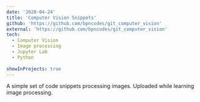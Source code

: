 ```yaml
---
date: '2020-04-24'
title: 'Computer Vision Snippets'
github: 'https://github.com/bpncodes/git_computer_vision'
external: 'https://github.com/bpncodes/git_computer_vision'
tech:
  - Computer Vision
  - Image processing
  - Jupyter Lab
  - Python
  
showInProjects: true
---
```


A simple set of code snippets processing images. Uploaded while learning image processing.